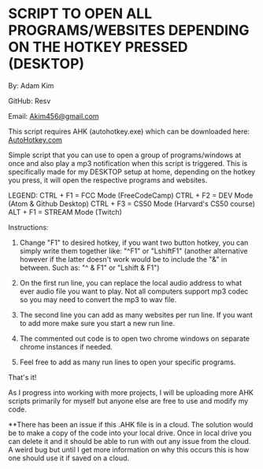# SCRIPT TO OPEN ALL PROGRAMS/WEBSITES DEPENDING ON THE HOTKEY PRESSED (DESKTOP)
By: Adam Kim

GitHub: Resv

Email: Akim456@gmail.com


This script requires AHK (autohotkey.exe) which can be downloaded here: <a href="https://autohotkey.com">AutoHotkey.com</a>

Simple script that you can use to open a group of programs/windows at once and also play a mp3 notification when this script is triggered. This is specifically made for my DESKTOP setup at home, depending on the hotkey you press, it will open the respective programs and websites.


LEGEND:
CTRL + F1 = FCC Mode (FreeCodeCamp)
CTRL + F2 = DEV Mode (Atom & Github Desktop)
CTRL + F3 = CS50 Mode (Harvard's CS50 course)
ALT + F1 = STREAM Mode (Twitch)


Instructions:
1. Change "F1" to desired hotkey, if you want two button hotkey, you can simply write them together like: "^F1" or "LshiftF1" (another alternative however if the latter doesn't work would be to include the "&" in between. Such as: "^ & F1" or "Lshift & F1")

2. On the first run line, you can replace the local audio address to what ever audio file you want to play. Not all computers support mp3 codec so you may need to convert the mp3 to wav file.

3. The second line you can add as many websites per run line. If you want to add more make sure you start a new run line.

4. The commented out code is to open two chrome windows on separate chrome instances if needed.

5. Feel free to add as many run lines to open your specific programs.

That's it!

As I progress into working with more projects, I will be uploading more AHK scripts primarily for myself but anyone else are free to use and modify my code.

**There has been an issue if this .AHK file is in a cloud. The solution would be to make a copy of the code into your local drive. Once in local drive you can delete it and it should be able to run with out any issue from the cloud. A weird bug but until I get more information on why this occurs this is how one should use it if saved on a cloud.
